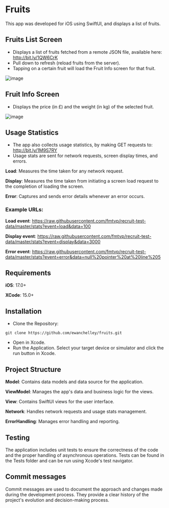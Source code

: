 # Fruits

This app was developed for iOS using SwiftUI, and displays a list of fruits.

## Fruits List Screen

- Displays a list of fruits fetched from a remote JSON file, available here: http://bit.ly/1QW6CrK
- Pull down to refresh (reload fruits from the server).
- Tapping on a certain fruit will load the Fruit Info screen for that fruit.

![image](https://github.com/user-attachments/assets/babc744e-db96-468f-9328-2f6c9a343a7e)

## Fruit Info Screen

- Displays the price (in £) and the weight (in kg) of the selected fruit.

![image](https://github.com/user-attachments/assets/24ef62ca-a9d2-47b8-bc36-7c0b8208509d)


## Usage Statistics

- The app also collects usage statistics, by making GET requests to: http://bit.ly/1M9S7RY
- Usage stats are sent for network requests, screen display times, and errors.

**Load**: Measures the time taken for any network request.

**Display**: Measures the time taken from initiating a screen load request to the completion of loading the screen.

**Error**: Captures and sends error details whenever an error occurs.

### Example URLs:

**Load event**: https://raw.githubusercontent.com/fmtvp/recruit-test-data/master/stats?event=load&data=100

**Display event**: https://raw.githubusercontent.com/fmtvp/recruit-test-data/master/stats?event=display&data=3000

**Error event**: https://raw.githubusercontent.com/fmtvp/recruit-test-data/master/stats?event=error&data=null%20pointer%20at%20line%205

## Requirements

**iOS**: 17.0+

**XCode**: 15.0+

## Installation

- Clone the Repository:

```
git clone https://github.com/ewanchelley/fruits.git
```

- Open in Xcode.
- Run the Application. Select your target device or simulator and click the run button in Xcode.

## Project Structure

**Model**: Contains data models and data source for the application.

**ViewModel**: Manages the app's data and business logic for the views.

**View**: Contains SwiftUI views for the user interface.

**Network**: Handles network requests and usage stats management.

**ErrorHandling**: Manages error handling and reporting.

## Testing
The application includes unit tests to ensure the correctness of the code and the proper handling of asynchronous operations. 
Tests can be found in the Tests folder and can be run using Xcode's test navigator.

## Commit messages
Commit messages are used to document the approach and changes made during the development process. They provide a clear history of the project's evolution and decision-making process.

